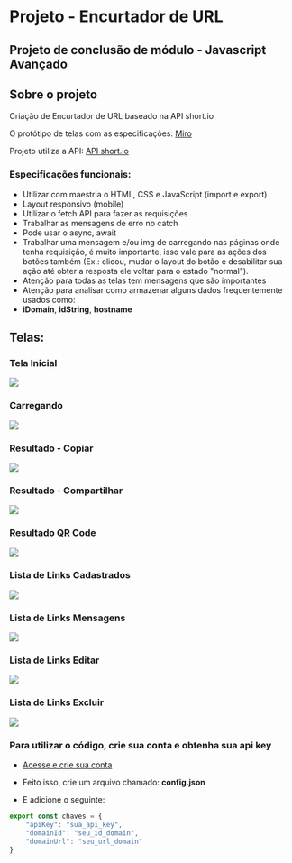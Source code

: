 # Projeto - Encurtador de URL

## Projeto de conclusão de módulo - Javascript Avançado
## Sobre o projeto

Criação de Encurtador de URL baseado na API short.io

O protótipo de telas com as especificações: [Miro](https://miro.com/app/board/uXjVMQUy4z4=/)

Projeto utiliza a API: [API short.io](https://app.short.io/settings/integrations/api-key)
### Especificações funcionais:
* Utilizar com maestria o HTML, CSS e JavaScript (import e export)
* Layout responsivo (mobile)
* Utilizar o fetch API para fazer as requisições
* Trabalhar as mensagens de erro no catch
* Pode usar o async, await
* Trabalhar uma mensagem e/ou img de carregando nas páginas onde tenha requisição, é muito importante, isso vale para as ações dos botões também (Ex.: clicou, mudar o layout do botão e desabilitar sua ação até obter a resposta ele voltar para o estado "normal").
* Atenção para todas as telas tem mensagens que são importantes
* Atenção para analisar como armazenar alguns dados frequentemente usados como:
* **iDomain**, **idString**, **hostname**

## Telas:

### Tela Inicial

<img src="assets/requisitos/Tela-Inicial.png">

### Carregando

<img src="assets/requisitos/Carregando.png">

### Resultado - Copiar

<img src="assets/requisitos/Resultado-Copiar.png">

### Resultado - Compartilhar

<img src="assets/requisitos/Resultado-Compartilhar.png">

### Resultado QR Code

<img src="assets/requisitos/Resultado-QR-Code.png">

### Lista de Links Cadastrados

<img src="assets/requisitos/Lista-de-Links-Cadastrados.png">

### Lista de Links Mensagens

<img src="assets/requisitos/Lista-de-Links-Mensagens.png">

### Lista de Links Editar

<img src="assets/requisitos/Lista-de-Links-Editar.png">

### Lista de Links Excluir

<img src="assets/requisitos/Lista-de-Links-Excluir.png">


### Para utilizar o código, crie sua conta e obtenha sua api key

* [Acesse e crie sua conta](https://short.io/pt)

* Feito isso, crie um arquivo chamado: **config.json**
* E adicione o seguinte:

```js
export const chaves = {
    "apiKey": "sua_api_key",
    "domainId": "seu_id_domain",
    "domainUrl": "seu_url_domain"
}
```